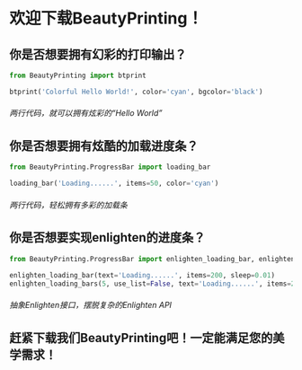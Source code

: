 # 欢迎下载BeautyPrinting！
## 你是否想要拥有幻彩的打印输出？
```python
from BeautyPrinting import btprint

btprint('Colorful Hello World!', color='cyan', bgcolor='black')
```
###### 两行代码，就可以拥有炫彩的“Hello World”
## 你是否想要拥有炫酷的加载进度条？
```python
from BeautyPrinting.ProgressBar import loading_bar

loading_bar('Loading......', items=50, color='cyan')
```
###### 两行代码，轻松拥有多彩的加载条
## 你是否想要实现enlighten的进度条？
```python
from BeautyPrinting.ProgressBar import enlighten_loading_bar, enlighten_loading_bars

enlighten_loading_bar(text='Loading......', items=200, sleep=0.01)
enlighten_loading_bars(5, use_list=False, text='Loading......', items=200, sleep=0.01, color='cyan')
```
###### 抽象Enlighten接口，摆脱复杂的Enlighten API
## 赶紧下载我们BeautyPrinting吧！一定能满足您的美学需求！